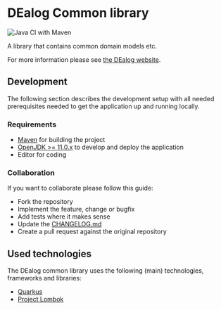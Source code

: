 # DEalog Common library

![Java CI with Maven](https://github.com/DEalog/dealog-common/workflows/Java%20CI%20with%20Maven/badge.svg)

A library that contains common domain models etc.

For more information please see [the DEalog website](https://dealog.info).

## Development

The following section describes the development setup with all needed
prerequisites needed to get the application up and running locally.

### Requirements

- [Maven](https://maven.apache.org/) for building the project
- [OpenJDK >= 11.0.x](https://openjdk.java.net/) to develop and deploy the application
- Editor for coding

### Collaboration

If you want to collaborate please follow this guide:

- Fork the repository
- Implement the feature, change or bugfix
- Add tests where it makes sense
- Update the [CHANGELOG.md](CHANGELOG.md)
- Create a pull request against the original repository

## Used technologies

The DEalog common library uses the following (main) technologies, frameworks and libraries:

- [Quarkus](https://quarkus.io/)
- [Project Lombok](https://projectlombok.org/)

